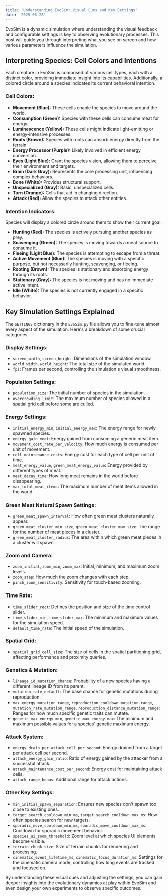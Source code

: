 ```yaml
---
title: 'Understanding EvoSim: Visual Cues and Key Settings'
date: '2025-06-28'
---
```


EvoSim is a dynamic simulation where understanding the visual feedback and configurable settings is key to observing evolutionary processes. This post will guide you through interpreting what you see on screen and how various parameters influence the simulation.

## Interpreting Species: Cell Colors and Intentions

Each creature in EvoSim is composed of various cell types, each with a distinct color, providing immediate insight into its capabilities. Additionally, a colored circle around a species indicates its current behavioral intention.

### Cell Colors:

*   **Movement (Blue):** These cells enable the species to move around the world.
*   **Consumption (Green):** Species with these cells can consume meat for energy.
*   **Luminescence (Yellow):** These cells might indicate light-emitting or energy-intensive processes.
*   **Roots (Brown):** Species with roots can absorb energy directly from the terrain.
*   **Energy Processor (Purple):** Likely involved in efficient energy conversion.
*   **Eyes (Light Blue):** Grant the species vision, allowing them to perceive their environment and targets.
*   **Brain (Dark Gray):** Represents the core processing unit, influencing complex behaviors.
*   **Bone (White):** Provides structural support.
*   **Unspecialized (Gray):** Basic, unspecialized cells.
*   **Turn (Orange):** Cells that aid in changing direction.
*   **Attack (Red):** Allow the species to attack other entities.

### Intention Indicators:

Species will display a colored circle around them to show their current goal:

*   **Hunting (Red):** The species is actively pursuing another species as prey.
*   **Scavenging (Green):** The species is moving towards a meat source to consume it.
*   **Fleeing (Light Blue):** The species is attempting to escape from a threat.
*   **Active Movement (Blue):** The species is moving with a specific purpose, but not necessarily hunting, scavenging, or fleeing.
*   **Rooting (Brown):** The species is stationary and absorbing energy through its roots.
*   **Stationary (Gray):** The species is not moving and has no immediate active intent.
*   **Idle (White):** The species is not currently engaged in a specific behavior.

## Key Simulation Settings Explained

The `SETTINGS` dictionary in the `EvoSim.py` file allows you to fine-tune almost every aspect of the simulation. Here's a breakdown of some crucial categories:

### Display Settings:
*   `screen_width`, `screen_height`: Dimensions of the simulation window.
*   `world_width`, `world_height`: The total size of the simulated world.
*   `fps`: Frames per second, controlling the simulation's visual smoothness.

### Population Settings:
*   `population_size`: The initial number of species in the simulation.
*   `overcrowding_limit`: The maximum number of species allowed in a spatial grid cell before some are culled.

### Energy Settings:
*   `initial_energy_min`, `initial_energy_max`: The energy range for newly spawned species.
*   `energy_gain_meat`: Energy gained from consuming a generic meat item.
*   `movement_cost_rate_per_velocity`: How much energy is consumed per unit of movement.
*   `cell_maintenance_costs`: Energy cost for each type of cell per unit of time.
*   `meat_energy_value`, `green_meat_energy_value`: Energy provided by different types of meat.
*   `meat_decay_time`: How long meat remains in the world before disappearing.
*   `max_total_meat_items`: The maximum number of meat items allowed in the world.

### Green Meat Natural Spawn Settings:
*   `green_meat_spawn_interval`: How often green meat clusters naturally appear.
*   `green_meat_cluster_min_size`, `green_meat_cluster_max_size`: The range for the number of meat pieces in a cluster.
*   `green_meat_cluster_radius`: The area within which green meat pieces in a cluster will spawn.

### Zoom and Camera:
*   `zoom_initial`, `zoom_min`, `zoom_max`: Initial, minimum, and maximum zoom levels.
*   `zoom_step`: How much the zoom changes with each step.
*   `pinch_zoom_sensitivity`: Sensitivity for touch-based zooming.

### Time Rate:
*   `time_slider_rect`: Defines the position and size of the time control slider.
*   `time_slider_min`, `time_slider_max`: The minimum and maximum values for the simulation speed.
*   `default_time_rate`: The initial speed of the simulation.

### Spatial Grid:
*   `spatial_grid_cell_size`: The size of cells in the spatial partitioning grid, affecting performance and proximity queries.

### Genetics & Mutation:
*   `lineage_id_mutation_chance`: Probability of a new species having a different lineage ID from its parent.
*   `mutation_rate_default`: The base chance for genetic mutations during reproduction.
*   `max_energy_mutation_range`, `reproduction_cooldown_mutation_range`, `mutation_rate_mutation_range`, `reproduction_distance_mutation_range`: Ranges for how much specific genetic traits can mutate.
*   `genetic_max_energy_min`, `genetic_max_energy_max`: The minimum and maximum possible values for a species' genetic maximum energy.

### Attack System:
*   `energy_drain_per_attack_cell_per_second`: Energy drained from a target per attack cell per second.
*   `attack_energy_gain_ratio`: Ratio of energy gained by the attacker from a successful attack.
*   `attack_maintenance_cost_per_second`: Energy cost for maintaining attack cells.
*   `attack_range_bonus`: Additional range for attack actions.

### Other Key Settings:
*   `min_initial_spawn_separation`: Ensures new species don't spawn too close to existing ones.
*   `target_search_cooldown_min_ms`, `target_search_cooldown_max_ms`: How often species search for new targets.
*   `sporadic_move_cooldown_min_ms`, `sporadic_move_cooldown_max_ms`: Cooldown for sporadic movement behavior.
*   `species_ui_zoom_threshold`: Zoom level at which species UI elements become visible.
*   `terrain_chunk_size`: Size of terrain chunks for rendering and processing.
*   `cinematic_event_lifetime_ms`, `cinematic_focus_duration_ms`: Settings for the cinematic camera mode, controlling how long events are tracked and focused on.

By understanding these visual cues and adjusting the settings, you can gain deeper insights into the evolutionary dynamics at play within EvoSim and even design your own experiments to observe specific outcomes.